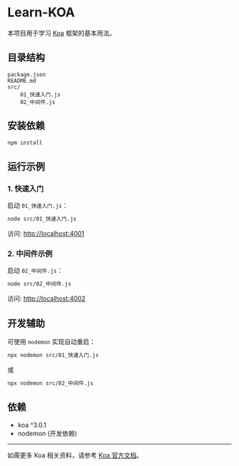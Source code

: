 # Learn-KOA

本项目用于学习 [Koa](https://koajs.com/) 框架的基本用法。

## 目录结构

```
package.json
README.md
src/
    01_快速入门.js
    02_中间件.js
```

## 安装依赖

```bash
npm install
```

## 运行示例

### 1. 快速入门

启动 `01_快速入门.js`：

```bash
node src/01_快速入门.js
```

访问: [http://localhost:4001](http://localhost:4001)

### 2. 中间件示例

启动 `02_中间件.js`：

```bash
node src/02_中间件.js
```

访问: [http://localhost:4002](http://localhost:4002)

## 开发辅助

可使用 `nodemon` 实现自动重启：

```bash
npx nodemon src/01_快速入门.js
```

或

```bash
npx nodemon src/02_中间件.js
```

## 依赖

- koa ^3.0.1
- nodemon (开发依赖)

---

如需更多 Koa 相关资料，请参考 [Koa 官方文档](https://koajs.com/)。

